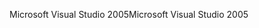 <span data-ttu-id="aa9f9-101">Microsoft Visual Studio 2005</span><span class="sxs-lookup"><span data-stu-id="aa9f9-101">Microsoft Visual Studio 2005</span></span>